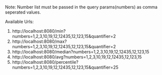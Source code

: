 Note:
Number list must be passed in the query params(numbers) as comma seperated values.

Available Urls:
1. http://localhost:8080/min?numbers=1,2,3,10,19,12,12435,12,123,15&quantifier=2
2. http://localhost:8080/max?numbers=1,2,3,10,19,12,12435,12,123,15&quantifier=2
3. http://localhost:8080/median?numbers=1,2,3,10,19,12,12435,12,123,15
4. http://localhost:8080/avg?numbers=1,2,3,10,19,12,12435,12,123,15
5. http://localhost:8080/percentile?numbers=1,2,3,10,19,12,12435,12,123,15&quantifier=25
